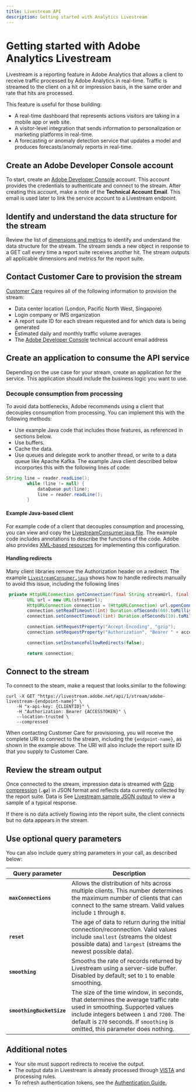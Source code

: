 ```yaml
---
title: Livestream API
description: Getting started with Analytics Livestream
---
```


# Getting started with Adobe Analytics Livestream

Livestream is a reporting feature in Adobe Analytics that allows a client to receive traffic processed by Adobe Analytics in real-time. Traffic is streamed to the client on a hit or impression basis, in the same order and rate that hits are processed.

This feature is useful for those building:

* A real-time dashboard that represents actions visitors are taking in a mobile app or web site.
* A visitor-level integration that sends information to personalization or marketing platforms in real-time.
* A forecasting or anomaly detection service that updates a model and produces forecasts/anomaly reports in real-time.

## Create an Adobe Developer Console account

To start, create an [Adobe Developer Console](https://www.adobe.io/authentication/auth-methods.html#!AdobeDocs/adobeio-auth/master/AuthenticationOverview/ServiceAccountIntegration.md) account. This account provides the credentials to authenticate and connect to the stream. After creating this account, make a note of the **Technical Account Email**. This email is used later to link the service account to a Livestream endpoint.

## Identify and understand the data structure for the stream

Review the list of [dimensions and metrics](variable-reference.md) to identify and understand the data structure for the stream. The stream sends a new object in response to a GET call every time a report suite receives another hit. The stream outputs all applicable dimensions and metrics for the report suite. 

## Contact Customer Care to provision the stream

[Customer Care](https://helpx.adobe.com/contact.html) requires all of the following information to provision the stream:

* Data center location (London, Pacific North West, Singapore)
* Login company or IMS organization
* A report suite ID for each stream requested and for which data is being generated
* Estimated daily and monthly traffic volume averages
* The [Adobe Developer Console](https://developer.adobe.com/console/home) technical account email address

## Create an application to consume the API service

Depending on the use case for your stream, create an application for the service. This application should include the business logic you want to use. 

### Decouple consumption from processing

To avoid data bottlenecks, Adobe recommends using a client that decouples consumption from processing. You can implement this with the following methods:
* Use example Java code that includes those features, as referenced in sections below.
* Use buffers.
* Cache the data.
* Use queues and delegate work to another thread, or write to a data queue like Apache Kafka. The example Java client described below incorportes this with the following lines of code:

```java
String line = reader.readLine();
        while (line != null) {
            dataQueue.put(line);
            line = reader.readLine();
        }
```

#### Example Java-based client

For example code of a client that decouples consumption and processing, you can view and copy the [LivestreamConsumer.java file](https://github.com/AdobeDocs/analytics-2.0-apis/blob/main/resources/java/livestream/LivestreamConsumer.java). The example code includes annotations to describe the functions of the code. Adobe also provides [XML-based resources](https://github.com/AdobeDocs/analytics-2.0-apis/blob/main/resources/java/livestream/pom.xml) for implementing this configuration. 

#### Handling redirects

Many client libraries remove the Authorization header on a redirect. The example [`LivestreamConsumer.java`](https://github.com/AdobeDocs/analytics-2.0-apis/blob/main/resources/java/livestream/LivestreamConsumer.java#L66-L70) shows how to handle redirects manually to avoid this issue, including the following lines

```java
 private HttpURLConnection getConnection(final String streamUrl, final String accessToken) throws IOException {
        URL url = new URL(streamUrl);
        HttpURLConnection connection = (HttpURLConnection) url.openConnection();
        connection.setReadTimeout((int) Duration.ofSeconds(60).toMillis());
        connection.setConnectTimeout((int) Duration.ofSeconds(10).toMillis());

        connection.setRequestProperty("Accept-Encoding", "gzip");
        connection.setRequestProperty("Authorization", "Bearer " + accessToken);

        connection.setInstanceFollowRedirects(false);

        return connection;
```

## Connect to the stream

To connect to the steam, make a request that looks similar to the following:


```curl
curl -X GET "https://livestream.adobe.net/api/1/stream/adobe-livestream-{endpoint-name}" \
    -H "x-api-key: {CLIENTID}" \
    -H "Authorization: Bearer {ACCESSTOKEN}" \
    --location-trusted \
    --compressed
```

When contacting Customer Care for provisioning, you will receive the complete URI to connect to the stream, including the `{endpoint-name}`, as shown in the example above. The URI will also include the report suite ID that you supply to Customer Care. 

## Review the stream output

Once connected to the stream, impression data is streamed with [Gzip compression](https://www.gnu.org/software/gzip/manual/gzip.html) (**`.gz`**) in JSON format and reflects data currently collected by the report suite. Data is See [Livestream sample JSON output](example-output.md) to view a sample of a typical response.

If there is no data actively flowing into the report suite, the client connects but no data appears in the stream.

## Use optional query parameters

You can also include query string parameters in your call, as described below:

Query parameter | Description
---|---
**`maxConnections`** | Allows the distribution of hits across multiple clients. This number determines the maximum number of clients that can connect to the same stream. Valid values include `1` through `8`.
**`reset`** | The age of data to return during the initial connection/reconnection. Valid values include `smallest` (streams the oldest possible data) and `largest` (streams the newest possible data).
**`smoothing`** | Smooths the rate of records returned by Livestream using a server-side buffer. Disabled by default; set to `1` to enable smoothing.
**`smoothingBucketSize`** | The size of the time window, in seconds, that determines the average traffic rate used in smoothing. Supported values include integers between `1` and `7200`. The default is `270` seconds. If `smoothing` is omitted, this parameter does nothing.

## Additional notes

* Your site must support redirects to receive the output.
* The output data in Livestream is already processed through [VISTA](https://experienceleague.adobe.com/docs/analytics/technotes/vista.html) and processing rules.
* To refresh authentication tokens, see the [Authentication Guide.](https://developer.adobe.com/developer-console/docs/guides/authentication/UserAuthentication/IMS/#refreshing-access-tokens)
